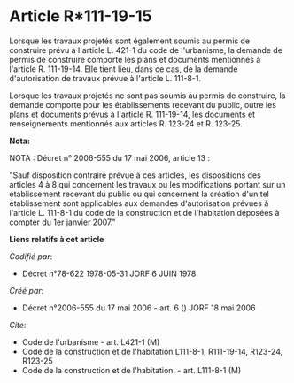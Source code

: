 # Article R*111-19-15

Lorsque les travaux projetés sont également soumis au permis de construire prévu à l'article L. 421-1 du code de l'urbanisme,
la demande de permis de construire comporte les plans et documents mentionnés à l'article R. 111-19-14. Elle tient lieu, dans
ce cas, de la demande d'autorisation de travaux prévue à l'article L. 111-8-1.

Lorsque les travaux projetés ne sont pas soumis au permis de construire, la demande comporte pour les établissements recevant
du public, outre les plans et documents prévus à l'article R. 111-19-14, les documents et renseignements mentionnés aux
articles R. 123-24 et R. 123-25.

**Nota:**

NOTA : Décret n° 2006-555 du 17 mai 2006, article 13 :

"Sauf disposition contraire prévue à ces articles, les dispositions des articles 4 à 8 qui concernent les travaux ou les
modifications portant sur un établissement recevant du public ou qui concernent la création d'un tel établissement sont
applicables aux demandes d'autorisation prévues à l'article L. 111-8-1 du code de la construction et de l'habitation déposées
à compter du 1er janvier 2007."

**Liens relatifs à cet article**

_Codifié par_:

  - Décret n°78-622 1978-05-31 JORF 6 JUIN 1978

_Créé par_:

  - Décret n°2006-555 du 17 mai 2006 - art. 6 () JORF 18 mai 2006

_Cite_:

  - Code de l'urbanisme - art. L421-1 (M)
  - Code de la construction et de l'habitation L111-8-1, R111-19-14, R123-24, R123-25
  - Code de la construction et de l'habitation. - art. L111-8-1 (M)
